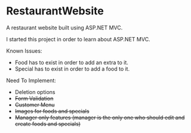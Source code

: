 # RestaurantWebsite
A restaurant website built using ASP.NET MVC.

I started this project in order to learn about ASP.NET MVC.

Known Issues:
<ul>
<li>Food has to exist in order to add an extra to it.</li>
<li>Special has to exist in order to add a food to it.</li>
</ul>
Need To Implement:

<ul>
  <li>Deletion options</li>
  <li><s>Form Validation</s></li>
  <li><s>Customer Menu</s></li>
  <li><s>Images for foods and specials</s></li>
  <li><s>Manager only features (manager is the only one who should edit and create foods and specials)</li></s>
</ul>
